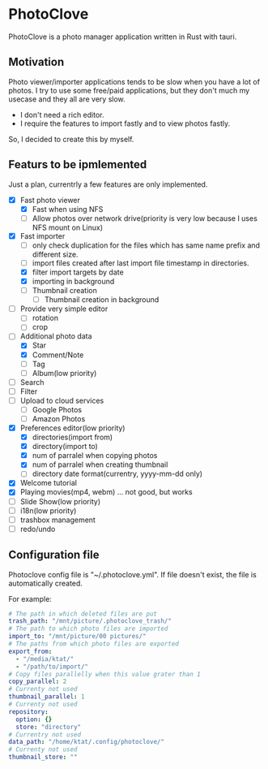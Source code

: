 # PhotoClove

PhotoClove is a photo manager application written in Rust with tauri.

## Motivation

Photo viewer/importer applications tends to be slow when you have a lot of photos.
I try to use some free/paid applications, but they don't much my usecase and they all are very slow.

- I don't need a rich editor.
- I require the features to import fastly and to view photos fastly.

So, I decided to create this by myself.

## Featurs to be ipmlemented

Just a plan, currentrly a few features are only implemented.

- [x] Fast photo viewer
  - [x] Fast when using NFS
  - [ ] Allow photos over network drive(priority is very low because I uses NFS mount on Linux)
- [x] Fast importer
  - [ ] only check duplication for the files which has same name prefix and different size.
  - [ ] import files created after last import file timestamp in directories.
  - [x] filter import targets by date
  - [x] importing in background
  - [ ] Thumbnail creation
     - [ ] Thumbnail creation in background
- [ ] Provide very simple editor
  - [ ] rotation
  - [ ] crop
- [ ] Additional photo data
  - [x] Star
  - [x] Comment/Note
  - [ ] Tag
  - [ ] Album(low priority)
- [ ] Search
- [ ] Filter
- [ ] Upload to cloud services
  - [ ] Google Photos
  - [ ] Amazon Photos
- [x] Preferences editor(low priority)
  - [x] directories(import from)
  - [x] directory(import to)
  - [x] num of parralel when copying photos
  - [x] num of parralel when creating thumbnail
  - [ ] directory date format(currentry, yyyy-mm-dd only)
- [x] Welcome tutorial
- [x] Playing movies(mp4, webm) ... not good, but works
- [ ] Slide Show(low priority)
- [ ] i18n(low priority)
- [ ] trashbox management
- [ ] redo/undo

## Configuration file

Photoclove config file is "~/.photoclove.yml".
If file doesn't exist, the file is automatically created.

For example:

```yaml
# The path in which deleted files are put
trash_path: "/mnt/picture/.photoclove_trash/"
# The path to which photo files are imported
import_to: "/mnt/picture/00 pictures/"
# The paths from which photo files are exported
export_from:
  - "/media/ktat/"
  - "/path/to/import/"
# Copy files parallelly when this value grater than 1
copy_parallel: 2
# Currenty not used
thumbnail_parallel: 1
# Currenty not used
repository:
  option: {}
  store: "directory"
# Currentry not used
data_path: "/home/ktat/.config/photoclove/"
# Currenty not used
thumbnail_store: ""
```
